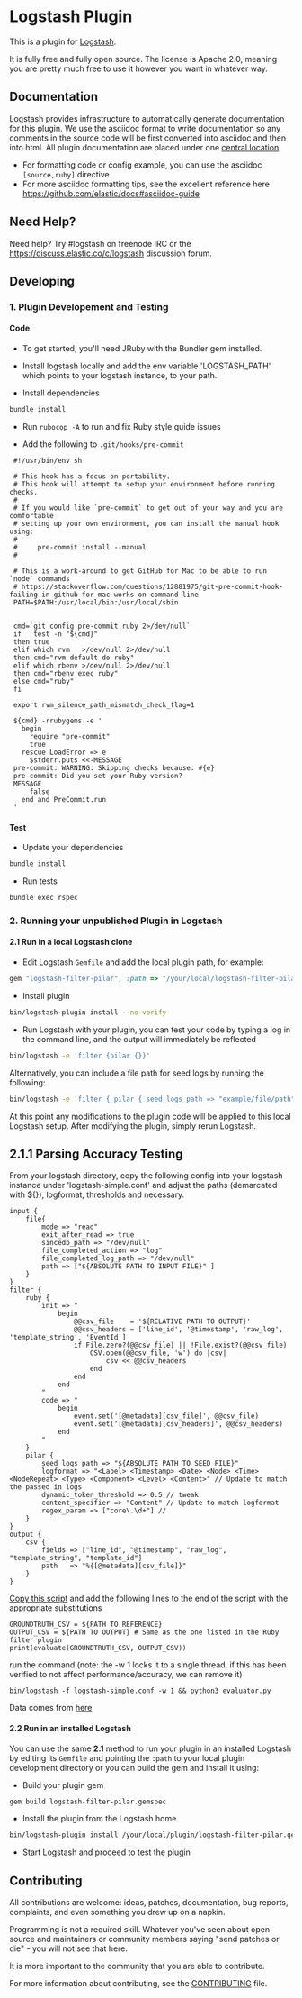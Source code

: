# Logstash Plugin

This is a plugin for [Logstash](https://github.com/elastic/logstash).

It is fully free and fully open source. The license is Apache 2.0, meaning you are pretty much free to use it however you want in whatever way.

## Documentation

Logstash provides infrastructure to automatically generate documentation for this plugin. We use the asciidoc format to write documentation so any comments in the source code will be first converted into asciidoc and then into html. All plugin documentation are placed under one [central location](http://www.elastic.co/guide/en/logstash/current/).

- For formatting code or config example, you can use the asciidoc `[source,ruby]` directive
- For more asciidoc formatting tips, see the excellent reference here https://github.com/elastic/docs#asciidoc-guide

## Need Help?

Need help? Try #logstash on freenode IRC or the https://discuss.elastic.co/c/logstash discussion forum.

## Developing

### 1. Plugin Developement and Testing

#### Code
- To get started, you'll need JRuby with the Bundler gem installed.

- Install logstash locally and add the env variable 'LOGSTASH_PATH' which points to your logstash instance, to your path.

- Install dependencies
```sh
bundle install
```

- Run `rubocop -A` to run and fix Ruby style guide issues

- Add the following to `.git/hooks/pre-commit`

```
 #!/usr/bin/env sh

 # This hook has a focus on portability.
 # This hook will attempt to setup your environment before running checks.
 #
 # If you would like `pre-commit` to get out of your way and you are comfortable
 # setting up your own environment, you can install the manual hook using:
 #
 #     pre-commit install --manual
 #

 # This is a work-around to get GitHub for Mac to be able to run `node` commands
 # https://stackoverflow.com/questions/12881975/git-pre-commit-hook-failing-in-github-for-mac-works-on-command-line
 PATH=$PATH:/usr/local/bin:/usr/local/sbin


 cmd=`git config pre-commit.ruby 2>/dev/null`
 if   test -n "${cmd}"
 then true
 elif which rvm   >/dev/null 2>/dev/null
 then cmd="rvm default do ruby"
 elif which rbenv >/dev/null 2>/dev/null
 then cmd="rbenv exec ruby"
 else cmd="ruby"
 fi

 export rvm_silence_path_mismatch_check_flag=1

 ${cmd} -rrubygems -e '
   begin
     require "pre-commit"
     true
   rescue LoadError => e
     $stderr.puts <<-MESSAGE
 pre-commit: WARNING: Skipping checks because: #{e}
 pre-commit: Did you set your Ruby version?
 MESSAGE
     false
   end and PreCommit.run
 '
```


#### Test

- Update your dependencies

```sh
bundle install
```

- Run tests

```sh
bundle exec rspec
```

### 2. Running your unpublished Plugin in Logstash

#### 2.1 Run in a local Logstash clone

- Edit Logstash `Gemfile` and add the local plugin path, for example:
```ruby
gem "logstash-filter-pilar", :path => "/your/local/logstash-filter-pilar"
```
- Install plugin
```sh
bin/logstash-plugin install --no-verify
```
- Run Logstash with your plugin, you can test your code by typing a log in the command line, and the output will immediately be reflected
```sh
bin/logstash -e 'filter {pilar {}}'
```
Alternatively, you can include a file path for seed logs by running the following:
```sh
bin/logstash -e 'filter { pilar { seed_logs_path => "example/file/path" } }'
```

At this point any modifications to the plugin code will be applied to this local Logstash setup. After modifying the plugin, simply rerun Logstash.

## 2.1.1 Parsing Accuracy Testing

From your logstash directory, copy the following config into your logstash instance under 'logstash-simple.conf' and adjust the paths (demarcated with ${}), logformat, thresholds and necessary.
```
input {
    file{
        mode => "read"
        exit_after_read => true
        sincedb_path => "/dev/null"
        file_completed_action => "log"
        file_completed_log_path => "/dev/null"
        path => ["${ABSOLUTE PATH TO INPUT FILE}" ]
    }
}
filter {
    ruby {
        init => "
            begin
                @@csv_file    = '${RELATIVE PATH TO OUTPUT}'
                @@csv_headers = ['line_id', '@timestamp', 'raw_log', 'template_string', 'EventId']
                if File.zero?(@@csv_file) || !File.exist?(@@csv_file)
                    CSV.open(@@csv_file, 'w') do |csv|
                        csv << @@csv_headers
                    end
                end
            end
        "
        code => "
            begin
                event.set('[@metadata][csv_file]', @@csv_file)
                event.set('[@metadata][csv_headers]', @@csv_headers)
            end
        "
    }
    pilar { 
        seed_logs_path => "${ABSOLUTE PATH TO SEED FILE}"
        logformat => "<Label> <Timestamp> <Date> <Node> <Time> <NodeRepeat> <Type> <Component> <Level> <Content>" // Update to match the passed in logs
        dynamic_token_threshold => 0.5 // tweak
        content_specifier => "Content" // Update to match logformat
        regex_param => ["core\.\d+"] //
    }
}
output {
    csv {
        fields => ["line_id", "@timestamp", "raw_log", "template_string", "template_id"]
        path   => "%{[@metadata][csv_file]}"
    }
}
```

[Copy this script](https://github.com/logpai/logparser/blob/main/logparser/utils/evaluator.py) and add the following lines to the end of the script with the appropriate substitutions

```
GROUNDTRUTH_CSV = ${PATH TO REFERENCE}
OUTPUT_CSV = ${PATH TO OUTPUT} # Same as the one listed in the Ruby filter plugin
print(evaluate(GROUNDTRUTH_CSV, OUTPUT_CSV))
```

run the command (note: the -w 1 locks it to a single thread, if this has been verified to not affect performance/accuracy, we can remove it)

```
bin/logstash -f logstash-simple.conf -w 1 && python3 evaluator.py
```

Data comes from [here](https://github.com/logpai/loghub)
#### 2.2 Run in an installed Logstash

You can use the same **2.1** method to run your plugin in an installed Logstash by editing its `Gemfile` and pointing the `:path` to your local plugin development directory or you can build the gem and install it using:

- Build your plugin gem
```sh
gem build logstash-filter-pilar.gemspec
```
- Install the plugin from the Logstash home
```sh
bin/logstash-plugin install /your/local/plugin/logstash-filter-pilar.gem
```
- Start Logstash and proceed to test the plugin

## Contributing

All contributions are welcome: ideas, patches, documentation, bug reports, complaints, and even something you drew up on a napkin.

Programming is not a required skill. Whatever you've seen about open source and maintainers or community members  saying "send patches or die" - you will not see that here.

It is more important to the community that you are able to contribute.

For more information about contributing, see the [CONTRIBUTING](https://github.com/elastic/logstash/blob/main/CONTRIBUTING.md) file.
